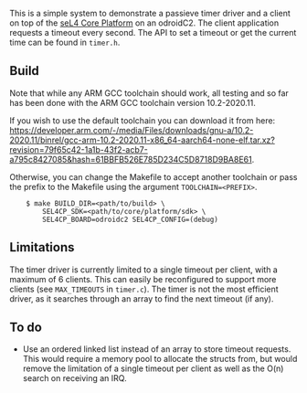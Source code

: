 <!--
   Copyright 2023, UNSW
   SPDX-License-Identifier: CC-BY-SA-4.0
-->

This is a simple system to demonstrate a passieve timer driver and a client on top of the [seL4 Core
Platform](https://github.com/BreakawayConsulting/sel4cp) on an odroidC2. The client application
requests a timeout every second. The API to set a timeout or get the current time can be found
in `timer.h`.

## Build

Note that while any ARM GCC toolchain should work, all testing and
so far has been done with the ARM GCC toolchain version 10.2-2020.11.

If you wish to use the default toolchain you can download it from here:
https://developer.arm.com/-/media/Files/downloads/gnu-a/10.2-2020.11/binrel/gcc-arm-10.2-2020.11-x86_64-aarch64-none-elf.tar.xz?revision=79f65c42-1a1b-43f2-acb7-a795c8427085&hash=61BBFB526E785D234C5D8718D9BA8E61.

Otherwise, you can change the Makefile to accept another toolchain or pass the prefix
to the Makefile using the argument `TOOLCHAIN=<PREFIX>`.

```
    $ make BUILD_DIR=<path/to/build> \
        SEL4CP_SDK=<path/to/core/platform/sdk> \
        SEL4CP_BOARD=odroidc2 SEL4CP_CONFIG=(debug)
```

## Limitations

The timer driver is currently limited to a single timeout per client, with a maximum of 6 clients. 
This can easily be reconfigured to support more clients (see `MAX_TIMEOUTS` in `timer.c`).
The timer is not the most efficient driver, as it searches through an array to find the next timeout (if any). 

## To do
- Use an ordered linked list instead of an array to store timeout requests. This would require a memory pool to
allocate the structs from, but would remove the limitation of a single timeout per client as well as the O(n)
search on receiving an IRQ. 
